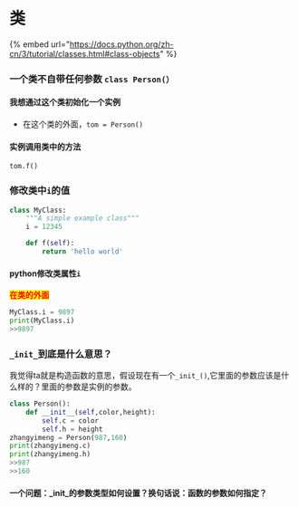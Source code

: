 # 类

{% embed url="https://docs.python.org/zh-cn/3/tutorial/classes.html#class-objects" %}

### 一个类不自带任何参数 `class Person(）`

#### 我想通过这个类初始化一个实例

* 在这个类的外面，`tom = Person()`

#### 实例调用类中的方法

`tom.f()`

### 修改类中`i`的值

```python
class MyClass:
    """A simple example class"""
    i = 12345

    def f(self):
        return 'hello world'
```

#### python修改类属性`i`

<mark style="color:red;">**在类的外面**</mark>

```python
MyClass.i = 9897
print(MyClass.i)
>>9897
```

### `_init_`到底是什么意思？

我觉得ta就是构造函数的意思，假设现在有一个`_init_()`,它里面的参数应该是什么样的？里面的参数是实例的参数。

```python
class Person():
    def __init__(self,color,height):
        self.c = color
        self.h = height
zhangyimeng = Person(987,160)
print(zhangyimeng.c)
print(zhangyimeng.h)
>>987
>>160
```

#### 一个问题：\_init\_的参数类型如何设置？换句话说：函数的参数如何指定？
